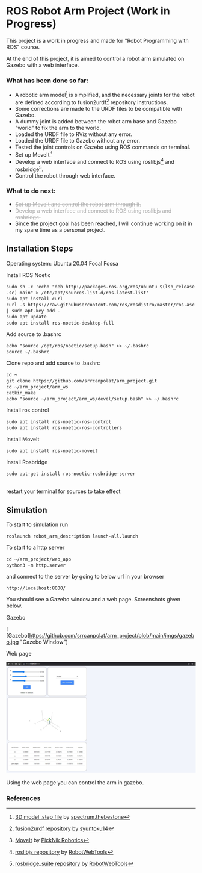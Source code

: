 # ROS Robot Arm Project (Work in Progress)
This project is a work in progress and made for "Robot Programming with ROS" course.

At the end of this project, it is aimed to control a robot arm simulated on Gazebo with a web interface.

### What has been done so far:
- A robotic arm model[^1] is simplified, and the necessary joints for the robot are defined according to fusion2urdf[^2] repository instructions.
- Some corrections are made to the URDF files to be compatible with Gazebo.
- A dummy joint is added between the robot arm base and Gazebo "world" to fix the arm to the world.
- Loaded the URDF file to RViz without any error.
- Loaded the URDF file to Gazebo without any error.
- Tested the joint controls on Gazebo using ROS commands on terminal.
- Set up MoveIt[^3]
- Develop a web interface and connect to ROS using roslibjs[^4] and rosbridge[^5].
- Control the robot through web interface.

### What to do next:
- <s style="color: darkgrey">Set up MoveIt and control the robot arm through it.
- Develop a web interface and connect to ROS using roslibjs and rosbridge.</s>
- Since the project goal has been reached, I will continue working on it in my spare time as a personal project.

## Installation Steps

Operating system: Ubuntu 20.04 Focal Fossa

Install ROS Noetic

```shell script
sudo sh -c 'echo "deb http://packages.ros.org/ros/ubuntu $(lsb_release -sc) main" > /etc/apt/sources.list.d/ros-latest.list'
sudo apt install curl
curl -s https://raw.githubusercontent.com/ros/rosdistro/master/ros.asc | sudo apt-key add -
sudo apt update
sudo apt install ros-noetic-desktop-full
```

Add source to .bashrc

```shell script
echo "source /opt/ros/noetic/setup.bash" >> ~/.bashrc
source ~/.bashrc
```

Clone repo and add source to .bashrc

```shell script
cd ~
git clone https://github.com/srrcanpolat/arm_project.git
cd ~/arm_project/arm_ws
catkin_make
echo "source ~/arm_project/arm_ws/devel/setup.bash" >> ~/.bashrc
```

Install ros control
```shell script
sudo apt install ros-noetic-ros-control
sudo apt install ros-noetic-ros-controllers
```

Install MoveIt
```shell script
sudo apt install ros-noetic-moveit
```

Install Rosbridge
```shell script
sudo apt-get install ros-noetic-rosbridge-server
```
<br>
restart your terminal for sources to take effect
<br>

## Simulation

To start to simulation run

```shell script
roslaunch robot_arm_description launch-all.launch
```

To start to a http server

```shell script
cd ~/arm_project/web_app
python3 -m http.server
```
and connect to the server by going to below url in your browser
```
http://localhost:8000/
```

You should see a Gazebo window and a web page. Screenshots given below.

Gazebo

![Gazebo]https://github.com/srrcanpolat/arm_project/blob/main/imgs/gazebo.jpg "Gazebo Window")

Web page

![Web Page](https://github.com/srrcanpolat/arm_project/blob/main/imgs/web-page.jpg "Web Page")

Using the web page you can control the arm in gazebo.



### References

[^1]: [3D model .step file](https://thangs.com/designer/spectrum.thebestone/3d-model/Robotic%20Arm%203D%20Model-237722) by [spectrum.thebestone](https://thangs.com/designer/spectrum.thebestone)
[^2]: [fusion2urdf repository](https://github.com/syuntoku14/fusion2urdf) by [syuntoku14](https://github.com/syuntoku14)
[^3]: [MoveIt](https://moveit.ros.org/) by [PickNik Robotics](https://picknik.ai/?utm_source=moveit)
[^4]: [roslibjs repository](https://github.com/RobotWebTools/roslibjs) by [RobotWebTools](https://github.com/RobotWebTools)
[^5]: [rosbridge_suite repository](https://github.com/RobotWebTools/rosbridge_suite) by [RobotWebTools](https://github.com/RobotWebTools)
